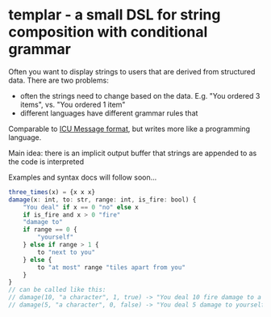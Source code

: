 # templar - a small DSL for string composition with conditional grammar

Often you want to display strings to users that are derived from structured data.
There are two problems:

- often the strings need to change based on the data. E.g. "You ordered 3 items", vs. "You ordered 1 item"
- different languages have different grammar rules that

Comparable to [ICU Message format](https://lokalise.com/blog/complete-guide-to-icu-message-format/), but writes more like a programming language.

Main idea: there is an implicit output buffer that strings are appended to as the code is interpreted

Examples and syntax docs will follow soon...

```js
three_times(x) = {x x x}
damage(x: int, to: str, range: int, is_fire: bool) {
    "You deal" if x == 0 "no" else x
    if is_fire and x > 0 "fire"
    "damage to"
    if range == 0 {
        "yourself"
    } else if range > 1 {
        to "next to you"
    } else {
        to "at most" range "tiles apart from you"
    }
}
// can be called like this:
// damage(10, "a character", 1, true) -> "You deal 10 fire damage to a character next to you"
// damage(5, "a character", 0, false) -> "You deal 5 damage to yourself"
```
